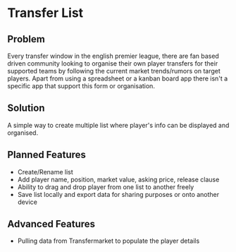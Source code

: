 # Transfer List

## Problem

Every transfer window in the english premier league, there are fan based driven community looking to organise their own player transfers for their supported teams by following the current market trends/rumors on target players. Apart from using a spreadsheet or a kanban board app there isn't a specific app that support this form or organisation.

## Solution

A simple way to create multiple list where player's info can be displayed and organised.

## Planned Features

-   Create/Rename list
-   Add player name, position, market value, asking price, release clause
-   Ability to drag and drop player from one list to another freely
-   Save list locally and export data for sharing purposes or onto another device

## Advanced Features

-   Pulling data from Transfermarket to populate the player details
